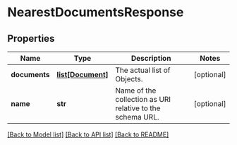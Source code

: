 # NearestDocumentsResponse

## Properties
Name | Type | Description | Notes
------------ | ------------- | ------------- | -------------
**documents** | [**list[Document]**](Document.md) | The actual list of Objects. | [optional] 
**name** | **str** | Name of the collection as URI relative to the schema URL. | [optional] 

[[Back to Model list]](../README.md#documentation-for-models) [[Back to API list]](../README.md#documentation-for-api-endpoints) [[Back to README]](../README.md)


